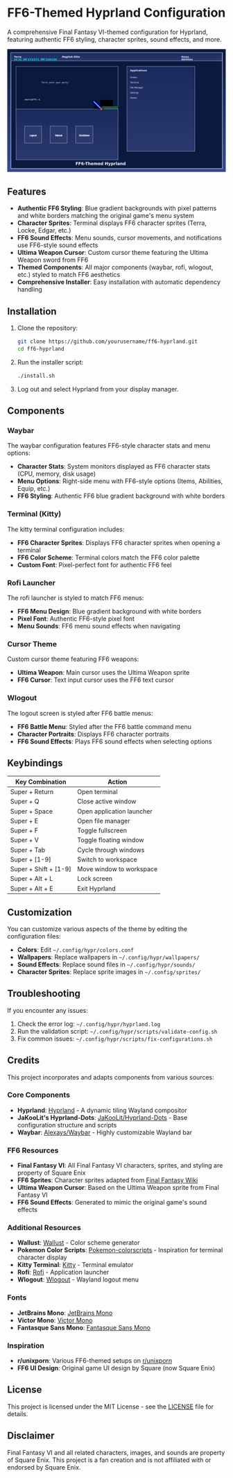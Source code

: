 # FF6-Themed Hyprland Configuration

A comprehensive Final Fantasy VI-themed configuration for Hyprland, featuring authentic FF6 styling, character sprites, sound effects, and more.

![FF6 Hyprland](./screenshots/ff6-hyprland-preview.png)

## Features

- **Authentic FF6 Styling**: Blue gradient backgrounds with pixel patterns and white borders matching the original game's menu system
- **Character Sprites**: Terminal displays FF6 character sprites (Terra, Locke, Edgar, etc.)
- **FF6 Sound Effects**: Menu sounds, cursor movements, and notifications use FF6-style sound effects
- **Ultima Weapon Cursor**: Custom cursor theme featuring the Ultima Weapon sword from FF6
- **Themed Components**: All major components (waybar, rofi, wlogout, etc.) styled to match FF6 aesthetics
- **Comprehensive Installer**: Easy installation with automatic dependency handling

## Installation

1. Clone the repository:
   ```bash
   git clone https://github.com/yourusername/ff6-hyprland.git
   cd ff6-hyprland
   ```

2. Run the installer script:
   ```bash
   ./install.sh
   ```

3. Log out and select Hyprland from your display manager.

## Components

### Waybar

The waybar configuration features FF6-style character stats and menu options:

- **Character Stats**: System monitors displayed as FF6 character stats (CPU, memory, disk usage)
- **Menu Options**: Right-side menu with FF6-style options (Items, Abilities, Equip, etc.)
- **FF6 Styling**: Authentic FF6 blue gradient background with white borders

### Terminal (Kitty)

The kitty terminal configuration includes:

- **FF6 Character Sprites**: Displays FF6 character sprites when opening a terminal
- **FF6 Color Scheme**: Terminal colors match the FF6 color palette
- **Custom Font**: Pixel-perfect font for authentic FF6 feel

### Rofi Launcher

The rofi launcher is styled to match FF6 menus:

- **FF6 Menu Design**: Blue gradient background with white borders
- **Pixel Font**: Authentic FF6-style pixel font
- **Menu Sounds**: FF6 menu sound effects when navigating

### Cursor Theme

Custom cursor theme featuring FF6 weapons:

- **Ultima Weapon**: Main cursor uses the Ultima Weapon sprite
- **FF6 Cursor**: Text input cursor uses the FF6 text cursor

### Wlogout

The logout screen is styled after FF6 battle menus:

- **FF6 Battle Menu**: Styled after the FF6 battle command menu
- **Character Portraits**: Displays FF6 character portraits
- **FF6 Sound Effects**: Plays FF6 sound effects when selecting options

## Keybindings

| Key Combination | Action |
|-----------------|--------|
| Super + Return | Open terminal |
| Super + Q | Close active window |
| Super + Space | Open application launcher |
| Super + E | Open file manager |
| Super + F | Toggle fullscreen |
| Super + V | Toggle floating window |
| Super + Tab | Cycle through windows |
| Super + [1-9] | Switch to workspace |
| Super + Shift + [1-9] | Move window to workspace |
| Super + Alt + L | Lock screen |
| Super + Alt + E | Exit Hyprland |

## Customization

You can customize various aspects of the theme by editing the configuration files:

- **Colors**: Edit `~/.config/hypr/colors.conf`
- **Wallpapers**: Replace wallpapers in `~/.config/hypr/wallpapers/`
- **Sound Effects**: Replace sound files in `~/.config/hypr/sounds/`
- **Character Sprites**: Replace sprite images in `~/.config/sprites/`

## Troubleshooting

If you encounter any issues:

1. Check the error log: `~/.config/hypr/hyprland.log`
2. Run the validation script: `~/.config/hypr/scripts/validate-config.sh`
3. Fix common issues: `~/.config/hypr/scripts/fix-configurations.sh`

## Credits

This project incorporates and adapts components from various sources:

### Core Components
- **Hyprland**: [Hyprland](https://github.com/hyprwm/Hyprland) - A dynamic tiling Wayland compositor
- **JaKooLit's Hyprland-Dots**: [JaKooLit/Hyprland-Dots](https://github.com/JaKooLit/Hyprland-Dots) - Base configuration structure and scripts
- **Waybar**: [Alexays/Waybar](https://github.com/Alexays/Waybar) - Highly customizable Wayland bar

### FF6 Resources
- **Final Fantasy VI**: All Final Fantasy VI characters, sprites, and styling are property of Square Enix
- **FF6 Sprites**: Character sprites adapted from [Final Fantasy Wiki](https://finalfantasy.fandom.com/wiki/Final_Fantasy_VI)
- **Ultima Weapon Cursor**: Based on the Ultima Weapon sprite from Final Fantasy VI
- **FF6 Sound Effects**: Generated to mimic the original game's sound effects

### Additional Resources
- **Wallust**: [Wallust](https://github.com/anufrievroman/Wallust) - Color scheme generator
- **Pokemon Color Scripts**: [Pokemon-colorscripts](https://gitlab.com/phoneybadger/pokemon-colorscripts) - Inspiration for terminal character display
- **Kitty Terminal**: [Kitty](https://github.com/kovidgoyal/kitty) - Terminal emulator
- **Rofi**: [Rofi](https://github.com/davatorium/rofi) - Application launcher
- **Wlogout**: [Wlogout](https://github.com/ArtsyMacaw/wlogout) - Wayland logout menu

### Fonts
- **JetBrains Mono**: [JetBrains Mono](https://www.jetbrains.com/lp/mono/)
- **Victor Mono**: [Victor Mono](https://rubjo.github.io/victor-mono/)
- **Fantasque Sans Mono**: [Fantasque Sans Mono](https://github.com/belluzj/fantasque-sans)

### Inspiration
- **r/unixporn**: Various FF6-themed setups on [r/unixporn](https://www.reddit.com/r/unixporn/)
- **FF6 UI Design**: Original game UI design by Square (now Square Enix)

## License

This project is licensed under the MIT License - see the [LICENSE](LICENSE) file for details.

## Disclaimer

Final Fantasy VI and all related characters, images, and sounds are property of Square Enix. This project is a fan creation and is not affiliated with or endorsed by Square Enix.
